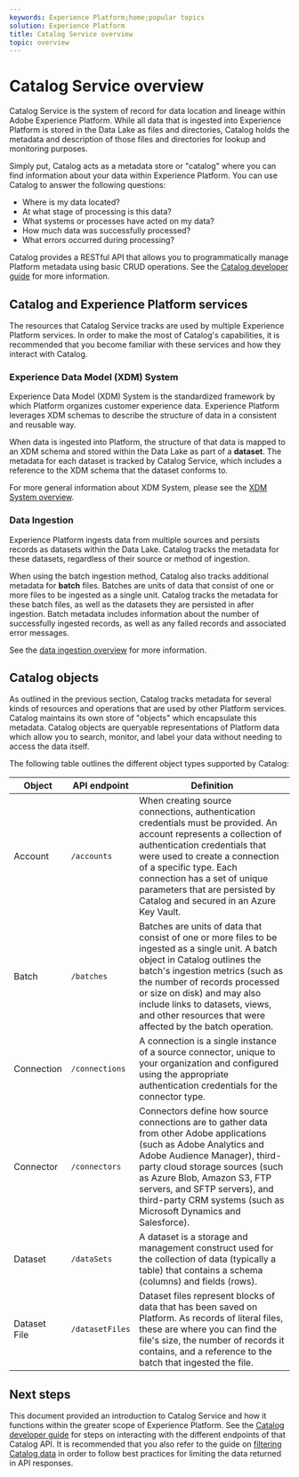 ```yaml
---
keywords: Experience Platform;home;popular topics
solution: Experience Platform
title: Catalog Service overview
topic: overview
---
```


# Catalog Service overview

Catalog Service is the system of record for data location and lineage within Adobe Experience Platform. While all data that is ingested into Experience Platform is stored in the Data Lake as files and directories, Catalog holds the metadata and description of those files and directories for lookup and monitoring purposes. 

Simply put, Catalog acts as a metadata store or "catalog" where you can find information about your data within Experience Platform. You can use Catalog to answer the following questions:

* Where is my data located?
* At what stage of processing is this data?
* What systems or processes have acted on my data?
* How much data was successfully processed?
* What errors occurred during processing?

Catalog provides a RESTful API that allows you to programmatically manage Platform metadata using basic CRUD operations. See the [Catalog developer guide](api/getting-started.md) for more information.

## Catalog and Experience Platform services

The resources that Catalog Service tracks are used by multiple Experience Platform services. In order to make the most of Catalog's capabilities, it is recommended that you become familiar with these services and how they interact with Catalog.

### Experience Data Model (XDM) System

Experience Data Model (XDM) System is the standardized framework by which Platform organizes customer experience data. Experience Platform leverages XDM schemas to describe the structure of data in a consistent and reusable way.

When data is ingested into Platform, the structure of that data is mapped to an XDM schema and stored within the Data Lake as part of a **dataset**. The metadata for each dataset is tracked by Catalog Service, which includes a reference to the XDM schema that the dataset conforms to. 

For more general information about XDM System, please see the [XDM System overview](../xdm/home.md).

### Data Ingestion

Experience Platform ingests data from multiple sources and persists records as datasets within the Data Lake. Catalog tracks the metadata for these datasets, regardless of their source or method of ingestion.

When using the batch ingestion method, Catalog also tracks additional metadata for **batch** files. Batches are units of data that consist of one or more files to be ingested as a single unit. Catalog tracks the metadata for these batch files, as well as the datasets they are persisted in after ingestion. Batch metadata includes information about the number of successfully ingested records, as well as any failed records and associated error messages.

See the [data ingestion overview](../ingestion/home.md) for more information.

## Catalog objects

As outlined in the previous section, Catalog tracks metadata for several kinds of resources and operations that are used by other Platform services. Catalog maintains its own store of "objects" which encapsulate this metadata. Catalog objects are queryable representations of Platform data which allow you to search, monitor, and label your data without needing to access the data itself.

The following table outlines the different object types supported by Catalog:

|Object|API endpoint|Definition|
|---|---|---|
|Account|`/accounts`|When creating source connections, authentication credentials must be provided. An account represents a collection of authentication credentials that were used to create a connection of a specific type. Each connection has a set of unique parameters that are persisted by Catalog and secured in an Azure Key Vault.|
|Batch|`/batches`|Batches are units of data that consist of one or more files to be ingested as a single unit. A batch object in Catalog outlines the batch's ingestion metrics (such as the number of records processed or size on disk) and may also include links to datasets, views, and other resources that were affected by the batch operation.|
|Connection|`/connections`|A connection is a single instance of a source connector, unique to your organization and configured using the appropriate authentication credentials for the connector type.|
|Connector|`/connectors`|Connectors define how source connections are to gather data from other Adobe applications (such as Adobe Analytics and Adobe Audience Manager), third-party cloud storage sources (such as Azure Blob, Amazon S3, FTP servers, and SFTP servers), and third-party CRM systems (such as Microsoft Dynamics and Salesforce).|
|Dataset|`/dataSets`|A dataset is a storage and management construct used for the collection of data (typically a table) that contains a schema (columns) and fields (rows).|
|Dataset File|`/datasetFiles`|Dataset files represent blocks of data that has been saved on Platform. As records of literal files, these are where you can find the file's size, the number of records it contains, and a reference to the batch that ingested the file.|

## Next steps

This document provided an introduction to Catalog Service and how it functions within the greater scope of Experience Platform. See the [Catalog developer guide](api/getting-started.md) for steps on interacting with the different endpoints of that Catalog API. It is recommended that you also refer to the guide on [filtering Catalog data](api/filter-data.md) in order to follow best practices for limiting the data returned in API responses.